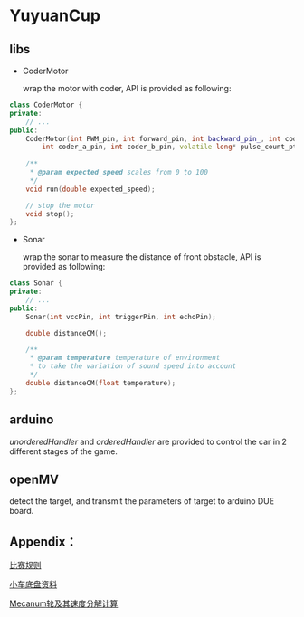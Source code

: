 # YuyuanCup
## libs

- CoderMotor 

	wrap the motor with coder, API is provided as following: 

```cpp
class CoderMotor {
private:
	// ...
public:
	CoderMotor(int PWM_pin, int forward_pin, int backward_pin_, int coder_VCC_pin, 
		int coder_a_pin, int coder_b_pin, volatile long* pulse_count_ptr) { }
	
	/**
	 * @param expected_speed scales from 0 to 100
	 */ 
	void run(double expected_speed);

	// stop the motor
	void stop();
};
```

- Sonar

	wrap the sonar to measure the distance of front obstacle, API is provided as following: 

```cpp
class Sonar {
private:
	// ...
public:
    Sonar(int vccPin, int triggerPin, int echoPin);

    double distanceCM();

    /**
     * @param temperature temperature of environment
	 * to take the variation of sound speed into account
     */
    double distanceCM(float temperature);  
};

```
## arduino
*unorderedHandler* and *orderedHandler* are provided to control the car in 2 different stages of the game. 
	
## openMV 
detect the target, and transmit the parameters of target to arduino DUE board.

## Appendix：
[比赛规则](https://bhpan.buaa.edu.cn/#/link/7E5CFF6D305448837059D5E1C2D75403)

[小车底盘资料](http://www.7gp.cn/archives/195)

[Mecanum轮及其速度分解计算](https://zhuanlan.zhihu.com/p/20282234?utm_source=qq&utm_medium=social)
    
